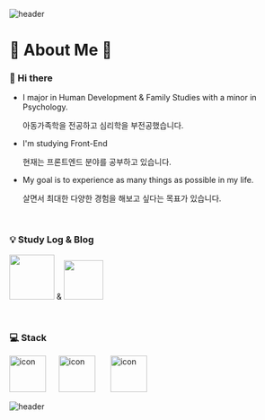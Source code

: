 ![header](https://capsule-render.vercel.app/api?type=waving&color=auto&height=150&section=header&text=&fontSize=90)

# 🐹 About Me 🐹

### 👋 Hi there

- I major in Human Development & Family Studies with a minor in Psychology.

  아동가족학을 전공하고 심리학을 부전공했습니다.

- I'm studying Front-End

  현재는 프론트엔드 분야를 공부하고 있습니다.

- My goal is to experience as many things as possible in my life.

  살면서 최대한 다양한 경험을 해보고 싶다는 목표가 있습니다.


<br>

### 💡 Study Log & Blog
<a href="https://faceted-dash-136.notion.site/cae46d7069cb49cfb46f9ebc82be73dc"><img src="https://img.shields.io/badge/Notion-000000?style=flat-square&logo=Notion&logoColor=white" style="width:80px"/></a>  & <a href="https://velog.io/@hamham"><img src="https://img.shields.io/badge/velog-1DBF73?style=flat-square&logo=Vimeo&logoColor=white"  style="width:70px"/></a>

<br>

### 💻 Stack
<img src="https://techstack-generator.vercel.app/python-icon.svg" alt="icon" width="65" style="width: 65px; height: 65px; margin-right: 23px; margin-bottom: 0px;" /><img src="https://techstack-generator.vercel.app/js-icon.svg" alt="icon" width="65" style="width: 65px; height: 65px; margin-right: 23px; margin-bottom: 0px;" />
<img src="https://techstack-generator.vercel.app/react-icon.svg" alt="icon" width="65" style="width: 65px; height: 65px; margin-right: 0px; margin-bottom: 0px;" />


![header](https://capsule-render.vercel.app/api?type=waving&color=auto&height=150&section=footer&text=&fontSize=90)

